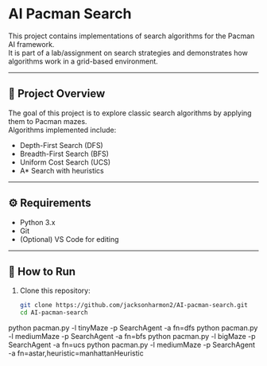 # AI Pacman Search

This project contains implementations of search algorithms for the Pacman AI framework.  
It is part of a lab/assignment on search strategies and demonstrates how algorithms work in a grid-based environment.

---

## 📂 Project Overview
The goal of this project is to explore classic search algorithms by applying them to Pacman mazes.  
Algorithms implemented include:
- Depth-First Search (DFS)
- Breadth-First Search (BFS)
- Uniform Cost Search (UCS)
- A* Search with heuristics

---

## ⚙️ Requirements
- Python 3.x  
- Git  
- (Optional) VS Code for editing  

---

## 🚀 How to Run
1. Clone this repository:
   ```bash
   git clone https://github.com/jacksonharmon2/AI-pacman-search.git
   cd AI-pacman-search
python pacman.py -l tinyMaze -p SearchAgent -a fn=dfs
python pacman.py -l mediumMaze -p SearchAgent -a fn=bfs
python pacman.py -l bigMaze -p SearchAgent -a fn=ucs
python pacman.py -l mediumMaze -p SearchAgent -a fn=astar,heuristic=manhattanHeuristic
